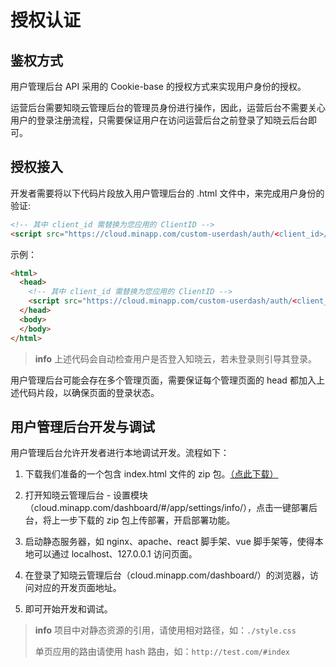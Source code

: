 # 授权认证

## 鉴权方式

用户管理后台 API 采用的 Cookie-base 的授权方式来实现用户身份的授权。

运营后台需要知晓云管理后台的管理员身份进行操作，因此，运营后台不需要关心用户的登录注册流程，只需要保证用户在访问运营后台之前登录了知晓云后台即可。

## 授权接入

开发者需要将以下代码片段放入用户管理后台的 .html 文件中，来完成用户身份的验证:

```html
<!-- 其中 client_id 需替换为您应用的 ClientID -->
<script src="https://cloud.minapp.com/custom-userdash/auth/<client_id>/"></script>
```

示例：

```html
<html>
  <head>
    <!-- 其中 client_id 需替换为您应用的 ClientID -->
    <script src="https://cloud.minapp.com/custom-userdash/auth/<client_id>/"></script>
  </head>
  <body>
  </body>
</html>
```

> **info**
> 上述代码会自动检查用户是否登入知晓云，若未登录则引导其登录。

用户管理后台可能会存在多个管理页面，需要保证每个管理页面的 head 都加入上述代码片段，以确保页面的登录状态。

## 用户管理后台开发与调试

用户管理后台允许开发者进行本地调试开发。流程如下：

1. 下载我们准备的一个包含 index.html 文件的 zip 包。[（点此下载）](https://media.ifanrusercontent.com/hydrogen/user_dash_demo_NiOXXbjVStiKtPLo.zip)

2. 打开知晓云管理后台 - 设置模块（cloud.minapp.com/dashboard/#/app/settings/info/），点击一键部署后台，将上一步下载的 zip 包上传部署，开启部署功能。

2. 启动静态服务器，如 nginx、apache、react 脚手架、vue 脚手架等，使得本地可以通过 localhost、127.0.0.1 访问页面。

3. 在登录了知晓云管理后台（cloud.minapp.com/dashboard/）的浏览器，访问对应的开发页面地址。

4. 即可开始开发和调试。

> **info**
> 项目中对静态资源的引用，请使用相对路径，如：`./style.css`
>
> 单页应用的路由请使用 hash 路由，如：`http://test.com/#index`
